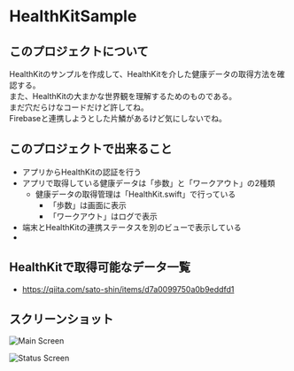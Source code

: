 # HealthKitSample

## このプロジェクトについて

HealthKitのサンプルを作成して、HealthKitを介した健康データの取得方法を確認する。<br>
また、HealthKitの大まかな世界観を理解するためのものである。<br>
まだ穴だらけなコードだけど許してね。<br>
Firebaseと連携しようとした片鱗があるけど気にしないでね。

## このプロジェクトで出来ること

- アプリからHealthKitの認証を行う
- アプリで取得している健康データは「歩数」と「ワークアウト」の2種類
    - 健康データの取得管理は「HealthKit.swift」で行っている
        - 「歩数」は画面に表示
        - 「ワークアウト」はログで表示
- 端末とHealthKitの連携ステータスを別のビューで表示している 
- 

## HealthKitで取得可能なデータ一覧

- https://qiita.com/sato-shin/items/d7a0099750a0b9eddfd1

## スクリーンショット 

![Main Screen](https://github.com/seiyamaeda/garage/blob/master/screenshots/IMG_1422.jpg "Main Screen")

![Status Screen](https://github.com/seiyamaeda/garage/blob/master/screenshots/IMG_1423.jpg "Status Screen")
